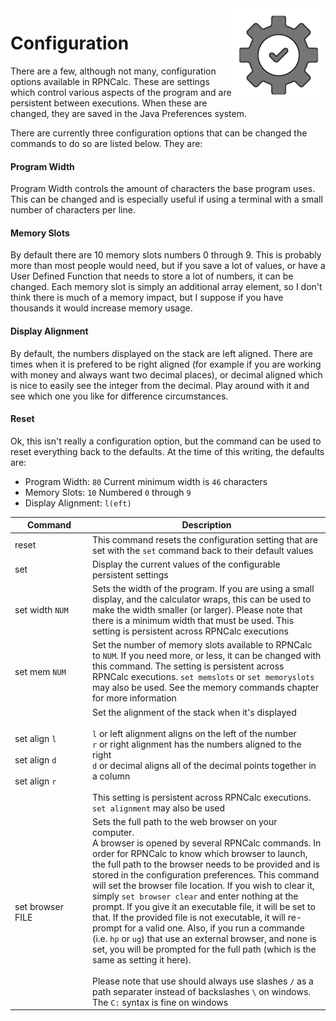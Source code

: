 <img align="right" width="150" src="../Images/Configure.png">

# Configuration
There are a few, although not many, configuration options available in RPNCalc.  These are settings which control various aspects of the program and are persistent between executions.  When these are changed, they are saved in the Java Preferences system.

There are currently three configuration options that can be changed the commands to do so are listed below.  They are:

#### Program Width
Program Width controls the amount of characters the base program uses.  This can be changed and is especially useful if using a terminal with a small number of characters per line.

#### Memory Slots
By default there are 10 memory slots numbers 0 through 9.  This is probably more than most people would need, but if you save a lot of values, or have a User Defined Function that needs to store a lot of numbers, it can be changed.  Each memory slot is simply an additional array element, so I don't think there is much of a memory impact, but I suppose if you have thousands it would increase memory usage.

#### Display Alignment
By default, the numbers displayed on the stack are left aligned.  There are times when it is prefered to be right aligned (for example if you are working with money and always want two decimal places), or decimal aligned which is nice to easily see the integer from the decimal.  Play around with it and see which one you like for difference circumstances.


#### Reset
Ok, this isn't really a configuration option, but the command can be used to reset everything back to the defaults.  At the time of this writing, the defaults are:
- Program Width:  `80`  Current minimum width is `46` characters
- Memory Slots: `10`  Numbered `0` through `9`
- Display Alignment: `l(eft)`

| <div style="width:110px">Command</div>                  | Description                                                                                                                                                                                                                                                                                                                                                                                                                                                                                                                                                                                                                                                                         |
|---------------------------------------------------------|-------------------------------------------------------------------------------------------------------------------------------------------------------------------------------------------------------------------------------------------------------------------------------------------------------------------------------------------------------------------------------------------------------------------------------------------------------------------------------------------------------------------------------------------------------------------------------------------------------------------------------------------------------------------------------------|
| reset| This command resets the configuration setting that are set with the `set` command back to their default values                                                                                                                                                                                                                                                                                                                                                                                                                                                                                                                                                                      |
| set| Display the current values of the configurable persistent settings                                                                                                                                                                                                                                                                                                                                                                                                                                                                                                                                                                                                                  |
| set width `NUM`| Sets the width of the program.  If you are using a small display, and the calculator wraps, this can be used to make the width smaller (or larger).  Please note that there is a minimum width that must be used. This setting is persistent across RPNCalc executions                                                                                                                                                                                                                                                                                                                                                                                                              |
| set mem `NUM`| Set the number of memory slots available to RPNCalc to `NUM`.  If you need more, or less, it can be changed with this command.  The setting is persistent across RPNCalc executions.  `set memslots` or `set memoryslots` may also be used.  See the memory commands chapter for more information                                                                                                                                                                                                                                                                                                                                                                                   |
| set align `l`<br><br>set align `d`<br><br>set align `r` | Set the alignment of the stack when it's displayed<br><br>`l` or left alignment aligns on the left of the number<br>`r` or right alignment has the numbers aligned to the right<BR>`d` or decimal aligns all of the decimal points together in a column<br><br>This setting is persistent across RPNCalc executions. `set alignment` may also be used                                                                                                                                                                                                                                                                                                                               |
| set browser FILE| Sets the full path to the web browser on your computer.<br>A browser is opened by several RPNCalc commands. In order for RPNCalc to know which browser to launch, the full path to the browser needs to be provided and is stored in the configuration preferences.  This command will set the browser file location.  If you wish to clear it, simply `set browser clear` and enter nothing at the prompt.  If you give it an executable file, it will be set to that. If the provided file is not executable, it will re-prompt for a valid one.  Also, if you run a commande (i.e. `hp` or `ug`) that use an external browser, and none is set, you will be prompted for the full path (which is the same as setting it here).<br><br>Please note that use should always use slashes `/` as a path separater instead of backslashes `\` on windows.  The `C:` syntax is fine on windows | 